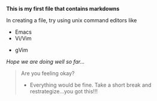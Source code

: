 **This is my first file that contains markdowns**

In creating a file, try using unix command editors like
* Emacs
* Vi/Vim
- gVim 

*Hope we are doing well so far...*

> Are you feeling okay?
> * Everything would be fine. Take a short break and restrategize...you got this!!!
 
